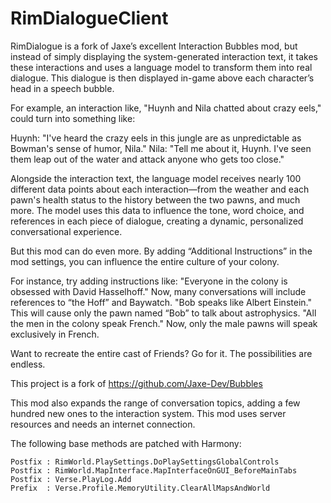 # RimDialogueClient 

RimDialogue is a fork of Jaxe’s excellent Interaction Bubbles mod, but instead of simply displaying the system-generated interaction text, it takes these interactions and uses a language model to transform them into real dialogue. This dialogue is then displayed in-game above each character’s head in a speech bubble.

For example, an interaction like, "Huynh and Nila chatted about crazy eels," could turn into something like:

Huynh: "I've heard the crazy eels in this jungle are as unpredictable as Bowman's sense of humor, Nila."
Nila: "Tell me about it, Huynh. I've seen them leap out of the water and attack anyone who gets too close."

Alongside the interaction text, the language model receives nearly 100 different data points about each interaction—from the weather and each pawn's health status to the history between the two pawns, and much more. The model uses this data to influence the tone, word choice, and references in each piece of dialogue, creating a dynamic, personalized conversational experience.

But this mod can do even more. By adding “Additional Instructions” in the mod settings, you can influence the entire culture of your colony.

For instance, try adding instructions like:
"Everyone in the colony is obsessed with David Hasselhoff." Now, many conversations will include references to “the Hoff” and Baywatch.
"Bob speaks like Albert Einstein." This will cause only the pawn named “Bob” to talk about astrophysics.
"All the men in the colony speak French." Now, only the male pawns will speak exclusively in French.

Want to recreate the entire cast of Friends? Go for it. The possibilities are endless.

This project is a fork of https://github.com/Jaxe-Dev/Bubbles

This mod also expands the range of conversation topics, adding a few hundred new ones to the interaction system.
This mod uses server resources and needs an internet connection.

The following base methods are patched with Harmony:
```
Postfix : RimWorld.PlaySettings.DoPlaySettingsGlobalControls
Postfix : RimWorld.MapInterface.MapInterfaceOnGUI_BeforeMainTabs
Postfix : Verse.PlayLog.Add
Prefix  : Verse.Profile.MemoryUtility.ClearAllMapsAndWorld
```

